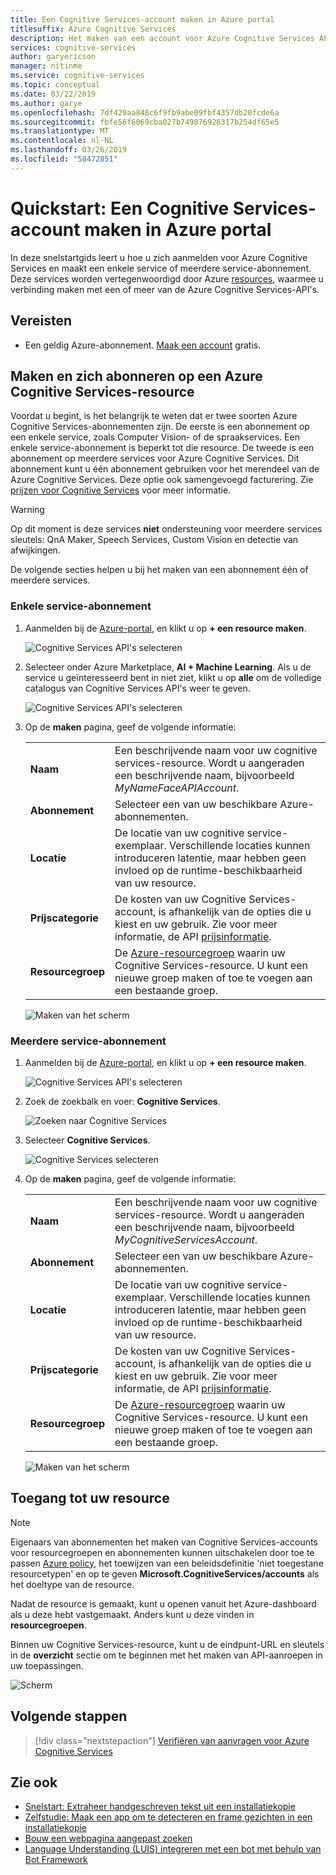 ```yaml
---
title: Een Cognitive Services-account maken in Azure portal
titlesuffix: Azure Cognitive Services
description: Het maken van een account voor Azure Cognitive Services API's in Azure portal.
services: cognitive-services
author: garyericson
manager: nitinme
ms.service: cognitive-services
ms.topic: conceptual
ms.date: 03/22/2019
ms.author: garye
ms.openlocfilehash: 7df429aa848c6f9fb9abe09fbf4357db20fcde6a
ms.sourcegitcommit: fbfe56f6069cba027b749076926317b254df65e5
ms.translationtype: MT
ms.contentlocale: nl-NL
ms.lasthandoff: 03/26/2019
ms.locfileid: "58472851"
---
```

# <a name="quickstart-create-a-cognitive-services-account-in-the-azure-portal"></a>Quickstart: Een Cognitive Services-account maken in Azure portal

In deze snelstartgids leert u hoe u zich aanmelden voor Azure Cognitive Services en maakt een enkele service of meerdere service-abonnement. Deze services worden vertegenwoordigd door Azure [resources](https://docs.microsoft.com/azure/azure-resource-manager/resource-group-portal), waarmee u verbinding maken met een of meer van de Azure Cognitive Services-API's.

## <a name="prerequisites"></a>Vereisten

* Een geldig Azure-abonnement. [Maak een account](https://azure.microsoft.com/free/) gratis.

## <a name="create-and-subscribe-to-an-azure-cognitive-services-resource"></a>Maken en zich abonneren op een Azure Cognitive Services-resource

Voordat u begint, is het belangrijk te weten dat er twee soorten Azure Cognitive Services-abonnementen zijn. De eerste is een abonnement op een enkele service, zoals Computer Vision- of de spraakservices. Een enkele service-abonnement is beperkt tot die resource. De tweede is een abonnement op meerdere services voor Azure Cognitive Services. Dit abonnement kunt u één abonnement gebruiken voor het merendeel van de Azure Cognitive Services. Deze optie ook samengevoegd facturering. Zie [prijzen voor Cognitive Services](https://azure.microsoft.com/pricing/details/cognitive-services/) voor meer informatie.

>[!WARNING]
> Op dit moment is deze services **niet** ondersteuning voor meerdere services sleutels: QnA Maker, Speech Services, Custom Vision en detectie van afwijkingen.

De volgende secties helpen u bij het maken van een abonnement één of meerdere services.

### <a name="single-service-subscription"></a>Enkele service-abonnement

1. Aanmelden bij de [Azure-portal](https://portal.azure.com), en klikt u op **+ een resource maken**.

    ![Cognitive Services API's selecteren](media/cognitive-services-apis-create-account/azurePortalScreen.png)

2. Selecteer onder Azure Marketplace, **AI + Machine Learning**. Als u de service u geïnteresseerd bent in niet ziet, klikt u op **alle** om de volledige catalogus van Cognitive Services API's weer te geven.

    ![Cognitive Services API's selecteren](media/cognitive-services-apis-create-account/azureMarketplace.png)

3. Op de **maken** pagina, geef de volgende informatie:

    |    |    |
    |--|--|
    | **Naam** | Een beschrijvende naam voor uw cognitive services-resource. Wordt u aangeraden een beschrijvende naam, bijvoorbeeld *MyNameFaceAPIAccount*. |
    | **Abonnement** | Selecteer een van uw beschikbare Azure-abonnementen. |
    | **Locatie** | De locatie van uw cognitive service-exemplaar. Verschillende locaties kunnen introduceren latentie, maar hebben geen invloed op de runtime-beschikbaarheid van uw resource. |
    | **Prijscategorie** | De kosten van uw Cognitive Services-account, is afhankelijk van de opties die u kiest en uw gebruik. Zie voor meer informatie, de API [prijsinformatie](https://azure.microsoft.com/pricing/details/cognitive-services/).
    | **Resourcegroep** | De [Azure-resourcegroep](https://docs.microsoft.com/azure/architecture/cloud-adoption/getting-started/azure-resource-access#what-is-an-azure-resource-group) waarin uw Cognitive Services-resource. U kunt een nieuwe groep maken of toe te voegen aan een bestaande groep. |

    ![Maken van het scherm](media/cognitive-services-apis-create-account/resource_create_screen.png)

### <a name="multi-service-subscription"></a>Meerdere service-abonnement

1. Aanmelden bij de [Azure-portal](https://portal.azure.com), en klikt u op **+ een resource maken**.

    ![Cognitive Services API's selecteren](media/cognitive-services-apis-create-account/azurePortalScreenMulti.png)

2. Zoek de zoekbalk en voer: **Cognitive Services**.

    ![Zoeken naar Cognitive Services](media/cognitive-services-apis-create-account/azureCogServSearchMulti.png)

3. Selecteer **Cognitive Services**.

    ![Cognitive Services selecteren](media/cognitive-services-apis-create-account/azureMarketplaceMulti.png)

3. Op de **maken** pagina, geef de volgende informatie:

    |    |    |
    |--|--|
    | **Naam** | Een beschrijvende naam voor uw cognitive services-resource. Wordt u aangeraden een beschrijvende naam, bijvoorbeeld *MyCognitiveServicesAccount*. |
    | **Abonnement** | Selecteer een van uw beschikbare Azure-abonnementen. |
    | **Locatie** | De locatie van uw cognitive service-exemplaar. Verschillende locaties kunnen introduceren latentie, maar hebben geen invloed op de runtime-beschikbaarheid van uw resource. |
    | **Prijscategorie** | De kosten van uw Cognitive Services-account, is afhankelijk van de opties die u kiest en uw gebruik. Zie voor meer informatie, de API [prijsinformatie](https://azure.microsoft.com/pricing/details/cognitive-services/).
    | **Resourcegroep** | De [Azure-resourcegroep](https://docs.microsoft.com/azure/architecture/cloud-adoption/getting-started/azure-resource-access#what-is-an-azure-resource-group) waarin uw Cognitive Services-resource. U kunt een nieuwe groep maken of toe te voegen aan een bestaande groep. |

    ![Maken van het scherm](media/cognitive-services-apis-create-account/resource_create_screen_multi.png)

## <a name="access-your-resource"></a>Toegang tot uw resource

> [!NOTE]
> Eigenaars van abonnementen het maken van Cognitive Services-accounts voor resourcegroepen en abonnementen kunnen uitschakelen door toe te passen [Azure policy](https://docs.microsoft.com/azure/governance/policy/overview#policy-definition), het toewijzen van een beleidsdefinitie 'niet toegestane resourcetypen' en op te geven **Microsoft.CognitiveServices/accounts** als het doeltype van de resource.

Nadat de resource is gemaakt, kunt u openen vanuit het Azure-dashboard als u deze hebt vastgemaakt. Anders kunt u deze vinden in **resourcegroepen**.

Binnen uw Cognitive Services-resource, kunt u de eindpunt-URL en sleutels in de **overzicht** sectie om te beginnen met het maken van API-aanroepen in uw toepassingen.

![Scherm](media/cognitive-services-apis-create-account/resourceScreen.png)

## <a name="next-steps"></a>Volgende stappen

> [!div class="nextstepaction"]
> [Verifiëren van aanvragen voor Azure Cognitive Services](authentication.md)

## <a name="see-also"></a>Zie ook

* [Snelstart: Extraheer handgeschreven tekst uit een installatiekopie](https://docs.microsoft.com/azure/cognitive-services/computer-vision/quickstarts/csharp-hand-text)
* [Zelfstudie: Maak een app om te detecteren en frame gezichten in een installatiekopie](https://docs.microsoft.com/azure/cognitive-services/Face/Tutorials/FaceAPIinCSharpTutorial)
* [Bouw een webpagina aangepast zoeken](https://docs.microsoft.com/azure/cognitive-services/bing-custom-search/tutorials/custom-search-web-page)
* [Language Understanding (LUIS) integreren met een bot met behulp van Bot Framework](https://docs.microsoft.com/azure/cognitive-services/luis/luis-nodejs-tutorial-build-bot-framework-sample)
